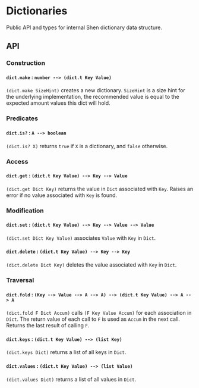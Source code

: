 # Dictionaries

Public API and types for internal Shen dictionary data structure.

## API

### Construction

#### `dict.make` : `number --> (dict.t Key Value)`

`(dict.make SizeHint)` creates a new dictionary. `SizeHint` is a size hint for the underlying implementation, the recommended value is equal to the expected amount values this dict will hold.

### Predicates

#### `dict.is?` : `A --> boolean`

`(dict.is? X)` returns `true` if `X` is a dictionary, and `false` otherwise.

### Access

#### `dict.get` : `(dict.t Key Value) --> Key --> Value`

`(dict.get Dict Key)` returns the value in `Dict` associated with `Key`. Raises an error if no value associated with `Key` is found.

### Modification

#### `dict.set` : `(dict.t Key Value) --> Key --> Value --> Value`

`(dict.set Dict Key Value)` associates `Value` with `Key` in `Dict`.

#### `dict.delete` : `(dict.t Key Value) --> Key --> Key`

`(dict.delete Dict Key)` deletes the value associated with `Key` in `Dict`.

### Traversal

#### `dict.fold` : `(Key --> Value --> A --> A) --> (dict.t Key Value) --> A --> A`

`(dict.fold F Dict Accum)` calls `(F Key Value Accum)` for each association in `Dict`. The return value of each call to `F` is used as `Accum` in the next call. Returns the last result of calling `F`.

#### `dict.keys` : `(dict.t Key Value) --> (list Key)`

`(dict.keys Dict)` returns a list of all keys in `Dict`.

#### `dict.values` : `(dict.t Key Value) --> (list Value)`

`(dict.values Dict)` returns a list of all values in `Dict`.


